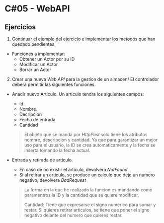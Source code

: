 # C#05 - WebAPI

## Ejercicios
1. Continuar el ejemplo del ejercicio e implementar los metodos que han quedado pendientes.
 - Funciones a implementar:
	- Obtener un Actor por su ID
	- Modificar un Actor
	- Borrar un Actor

2. Crear una nueva *Web API* para la gestion de un almacen/ El controlador debera permitir las siguientes funciones.

 - Anadir nuevo Articulo. Un articulo tendra los siguientes campos:
	
	- Id.
	- Nombre.
	- Decripcion
	- Fecha de entrada
	- Cantidad

	> El objeto que se manda por *HttpPost* solo tiene los atributos nomnre, descripcion y cantidad. Ya que para garantizar un mejor uso para el usuario, la ID se crea automaticamente y la fecha se inserta tomando la fecha actual.
 - Entrada y retirada de articulo.
	- En caso de no existir el articulo, devolvera *NotFound*
	- Si al retirar un articulo, se produce un calculo que deje un numero negativo, devolvera *BadRequest*
	> La forma en la que he realizado la funcion es mandando como paramentros la ID y la cantidad que se quiere modificar.
	>
	> Cantidad: Tiene que expresarse el signo numerico para sumar y restar. Si quieres retirar articulos, se tiene que poner el signo negativo delante del numero que quieres restar.